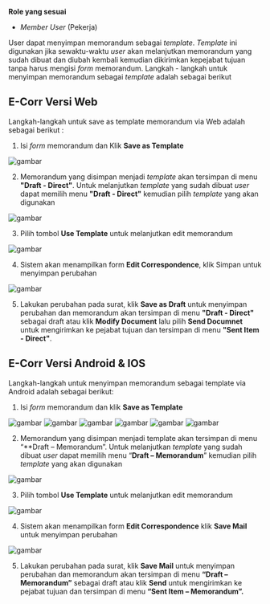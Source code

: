 **Role yang sesuai**

- *Member User* (Pekerja)

User dapat menyimpan memorandum sebagai *template*. *Template* ini digunakan jika sewaktu-waktu *user* akan melanjutkan memorandum yang sudah dibuat dan diubah kembali kemudian dikirimkan kepejabat tujuan tanpa harus mengisi *form* memorandum. Langkah - langkah untuk menyimpan memorandum sebagai *template* adalah sebagai berikut

## **E-Corr Versi Web**

Langkah-langkah untuk save as template memorandum via Web adalah sebagai berikut :

1. Isi *form* memorandum dan Klik **Save as Template**

![gambar](Memorandum/MM_Web/02MM-14.png)

2. Memorandum yang disimpan menjadi *template* akan tersimpan di menu **"Draft - Direct"**. Untuk melanjutkan *template* yang sudah dibuat *user* dapat memilih menu **"Draft - Direct"** kemudian pilih *template* yang akan digunakan

![gambar](Memorandum/MM_Web/02MM-15.png)

3. Pilih tombol **Use Template** untuk melanjutkan edit memorandum

![gambar](Memorandum/MM_Web/02MM-16.png)

4. Sistem akan menampilkan form **Edit Correspondence**, klik Simpan untuk menyimpan perubahan

![gambar](Memorandum/MM_Web/02MM-17.png)

5. Lakukan perubahan pada surat, klik **Save as Draft** untuk menyimpan perubahan dan memorandum akan tersimpan di menu **"Draft - Direct"** sebagai draft atau klik **Modify Document** lalu pilih **Send Documnet** untuk mengirimkan ke pejabat tujuan dan tersimpan di menu **"Sent Item - Direct"**.



## **E-Corr Versi Android & IOS**

Langkah-langkah untuk menyimpan memorandum sebagai template via Android adalah sebagai berikut:

1. Isi _form_ memorandum dan klik **Save as Template**

![gambar](Memorandum/MM_Android/Tempmemo/02MM-31.png) 
![gambar](Memorandum/MM_Android/Tempmemo/02MM-32.png) 
![gambar](Memorandum/MM_Android/Tempmemo/02MM-33.png) 
![gambar](Memorandum/MM_Android/Tempmemo/02MM-34.png)
![gambar](Memorandum/MM_Android/Tempmemo/02MM-35.png)
![gambar](Memorandum/MM_Android/Tempmemo/02MM-36.png)

2. Memorandum yang disimpan menjadi template akan tersimpan di menu “**Draft – Memorandum”. Untuk melanjutkan _template_ yang sudah dibuat _user_ dapat memilih menu “**Draft – Memorandum**” kemudian pilih _template_ yang akan digunakan

![gambar](Memorandum/MM_Android/Tempmemo/02MM-37.png) 

3. Pilih tombol **Use Template** untuk melanjutkan edit memorandum

![gambar](Memorandum/MM_Android/Tempmemo/02MM-38.png)

4. Sistem akan menampilkan form **Edit Correspondence** klik **Save Mail** untuk menyimpan perubahan

![gambar](Memorandum/MM_Android/Tempmemo/02MM-39.png)

5. Lakukan perubahan pada surat, klik **Save Mail** untuk menyimpan perubahan dan memorandum akan tersimpan di menu **“Draft – Memorandum”** sebagai draft atau klik **Send** untuk mengirimkan ke pejabat tujuan dan tersimpan di menu **“Sent Item – Memorandum”.**